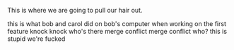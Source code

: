 This is where we are going to pull our hair out. 

this is what bob and carol did on bob's computer when working on the first feature
  knock knock
  who's there
  merge conflict
  merge conflict who?
  this is stupid we're fucked

